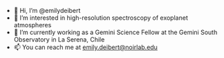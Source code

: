 - 👋 Hi, I’m @emilydeibert
- 👀 I’m interested in high-resolution spectroscopy of exoplanet atmospheres
- 🌱 I’m currently working as a Gemini Science Fellow at the Gemini South Observatory in La Serena, Chile
- 📫 You can reach me at emily.deibert@noirlab.edu

<!---
emilydeibert/emilydeibert is a ✨ special ✨ repository because its `README.md` (this file) appears on your GitHub profile.
You can click the Preview link to take a look at your changes.
--->
